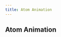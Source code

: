 ```yaml
---
title: Atom Animation
---
```

<h2 class="sectionedit1" id="atom_animation">Atom Animation</h2>
<div class="level2">

</div>
